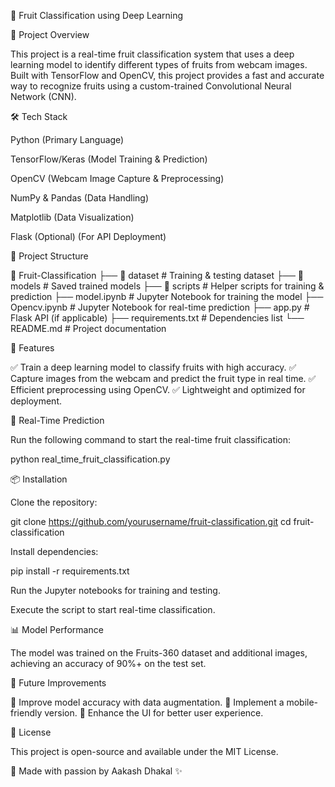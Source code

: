 🍎 Fruit Classification using Deep Learning

🎯 Project Overview

This project is a real-time fruit classification system that uses a deep learning model to identify different types of fruits from webcam images. Built with TensorFlow and OpenCV, this project provides a fast and accurate way to recognize fruits using a custom-trained Convolutional Neural Network (CNN).

🛠️ Tech Stack

Python (Primary Language)

TensorFlow/Keras (Model Training & Prediction)

OpenCV (Webcam Image Capture & Preprocessing)

NumPy & Pandas (Data Handling)

Matplotlib (Data Visualization)

Flask (Optional) (For API Deployment)

📂 Project Structure

📁 Fruit-Classification
├── 📂 dataset          # Training & testing dataset
├── 📂 models           # Saved trained models
├── 📂 scripts          # Helper scripts for training & prediction
├── model.ipynb         # Jupyter Notebook for training the model
├── Opencv.ipynb        # Jupyter Notebook for real-time prediction
├── app.py              # Flask API (if applicable)
├── requirements.txt    # Dependencies list
└── README.md           # Project documentation

🚀 Features

✅ Train a deep learning model to classify fruits with high accuracy. ✅ Capture images from the webcam and predict the fruit type in real time. ✅ Efficient preprocessing using OpenCV. ✅ Lightweight and optimized for deployment.

🎥 Real-Time Prediction

Run the following command to start the real-time fruit classification:

python real_time_fruit_classification.py

📦 Installation

Clone the repository:

git clone https://github.com/yourusername/fruit-classification.git
cd fruit-classification

Install dependencies:

pip install -r requirements.txt

Run the Jupyter notebooks for training and testing.

Execute the script to start real-time classification.

📊 Model Performance

The model was trained on the Fruits-360 dataset and additional images, achieving an accuracy of 90%+ on the test set.

🤖 Future Improvements

🔹 Improve model accuracy with data augmentation. 🔹 Implement a mobile-friendly version. 🔹 Enhance the UI for better user experience.

📝 License

This project is open-source and available under the MIT License.

🚀 Made with passion by Aakash Dhakal ✨
